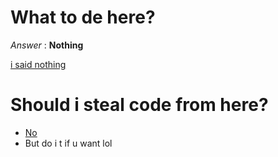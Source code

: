 # What to de here?
_Answer_ : **Nothing**

[i said nothing](https://plaraje.github.io)

# Should i steal code from here?
- [No](https://en.wikipedia.org/wiki/No)
- But do i t if u want lol


